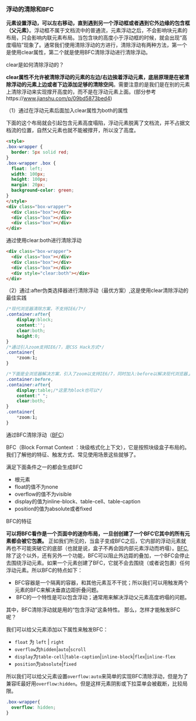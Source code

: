 ### 浮动的清除和BFC

**元素设置浮动，可以左右移动，直到遇到另一个浮动框或者遇到它外边缘的包含框（父元素）**。浮动框不属于文档流中的普通流，元素浮动之后，不会影响块元素的布局，只会影响内联元素布局。当包含块的高度小于浮动框的时候，就会出现“高度塌陷”现象了。通常我们使用清除浮动的方进行，清除浮动有两种方法，第一个是使用clear属性，第二个就是使用BFC清除浮动进行清除浮动。

clear是如何清除浮动的？

**clear属性不允许被清除浮动的元素的左边/右边挨着浮动元素，底层原理是在被清除浮动的元素上边或者下边添加足够的清除空间**。需要注意的是我们是在别的元素上清除浮动来实现撑开高度的，而不是在浮动元素上面。(部分参考https://www.jianshu.com/p/09bd5873bed4)

（1）通过在浮动元素后面加入clear属性为both的属性

下面的这个布局就会引起包含元素高度塌陷，浮动元素脱离了文档流，并不占据文档流的位置，自然父元素也就不能被撑开，所以没了高度。 

```html
<style>
.box-wrapper {
  border: 5px solid red;
}
.box-wrapper .box {
  float: left; 
  width: 100px; 
  height: 100px; 
  margin: 20px; 
  background-color: green;
}
</style>
<div class="box-wrapper">
  <div class="box"></div>
  <div class="box"></div>
  <div class="box"></div>
</div>
```

通过使用clear:both进行清除浮动

```html
<div class="box-wrapper">
  <div class="box"></div>
  <div class="box"></div>
  <div class="box"></div>
  <div style="clear:both"></div>
</div>
```

（2）通过:after伪类选择器进行清除浮动（最优方案）,这是使用clear清除浮动的最佳实践

```css
/*现代浏览器清除方案，不支持IE6/7*/
.container:after{
    display:block;
    content:'';
    clear:both;
    height:0;
}
/*通过引入zoom支持IE6/7，是CSS Hack方式*/
.container{
    *zoom:1;
}

/*下面是全浏览器解决方案，引入了zoom以支持IE6/7，同时加入:before以解决现代浏览器上边距折叠的问题*/
.container:before,
.container:after{
    display:table;/*这里为block也可以*/
    content:" ";
    clear:both;
}
.container{
    *zoom:1;
}
```



通过BFC清除浮动（[BFC](https://www.w3cplus.com/css/understanding-css-layout-block-formatting-context.html )）

BFC（Block Format Context ：块级格式化上下文），它是按照块级盒子布局的。我们了解他的特征、触发方式、常见使用场景这些就够了。

满足下面条件之一的都会生成BFC

-  根元素
- float的值不为none
- overflow的值不为visible
- display的值为inline-block、table-cell、table-caption
- position的值为absolute或者fixed

BFC的特征

**可以将BFC看作是一个页面中的迷你布局，一旦创创建了一个BFC它其中的所有元素都会被它包裹。** 正如我们所见的，当盒子变成BFC之后，它内部的浮动元素就再也不可能突破它的底部（也就是说，盒子不再会因内部元素浮动而坍塌）。[BFC](https://www.w3cplus.com/css/understanding-css-layout-block-formatting-context.html ),除了这个以外，还有另外一个功能，BFC可以阻止外边距的叠加，一个BFC会停止去围绕浮动元素。如果一个元素创建了BFC，它就不会去围绕（或者说包裹）任何浮动元素。所以BFC的特点如下：

- BFC容器是一个隔离的容器，和其他元素互不干扰；所以我们可以用触发两个元素的BFC来解决垂直边距折叠问题。 
-  BFC的一个特性是可以包含浮动；通常用来解决浮动父元素高度坍塌的问题。 

其中，BFC清除浮动就是用的“包含浮动”这条特性。 那么，怎样才能触发BFC呢？ 

我们可以给父元素添加以下属性来触发BFC： 

- `float` 为 `left` | `right` 
- `overflow`为`hidden`|`auto`|`scroll`
- `display`为`table-cell`|`table-caption`|`inline-block`|`flex`|`inline-flex`
- `position`为`absolute`|`fixed`

所以我们可以给父元素设置`overflow:auto`来简单的实现BFC清除浮动，但是为了兼容IE最好用`overflow:hidden`。但是这样元素阴影或下拉菜单会被截断，比较局限。 

```css
.box-wrapper{
  overflow: hidden;
}
```

